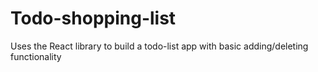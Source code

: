 # Todo-shopping-list
Uses the React library to build a todo-list app with basic adding/deleting functionality
